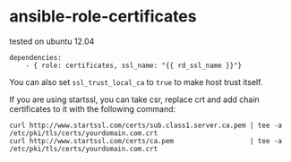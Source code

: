 ansible-role-certificates
=========================

tested on ubuntu 12.04

```
dependencies:
    - { role: certificates, ssl_name: "{{ rd_ssl_name }}"}
```

You can also set ```ssl_trust_local_ca``` to ```true``` to make host trust itself.

If you are using startssl, you can take csr, replace crt and add chain certificates to it with the following command:

```
curl http://www.startssl.com/certs/sub.class1.server.ca.pem | tee -a /etc/pki/tls/certs/yourdomain.com.crt
curl http://www.startssl.com/certs/ca.pem                   | tee -a /etc/pki/tls/certs/yourdomain.com.crt

```